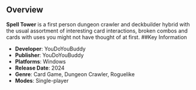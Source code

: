 ## Overview


**Spell Tower** is a first person dungeon crawler and deckbuilder hybrid with the usual assortment of interesting card interactions, broken combos and cards with uses you might not have thought of at first.
##Key Information

- **Developer**: YouDoYouBuddy
- **Publisher**: YouDoYouBuddy
- **Platforms**: Windows
- **Release Date**: 2024
- **Genre**: Card Game, Dungeon Crawler, Roguelike
- **Modes**: Single-player